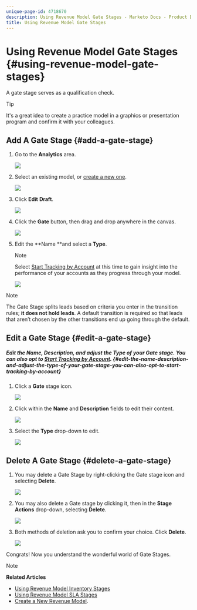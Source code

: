 ```yaml
---
unique-page-id: 4718670
description: Using Revenue Model Gate Stages - Marketo Docs - Product Documentation
title: Using Revenue Model Gate Stages
---
```


# Using Revenue Model Gate Stages {#using-revenue-model-gate-stages}

A gate stage serves as a qualification check.

>[!TIP]
>
>It's a great idea to create a practice model in a graphics or presentation program and confirm it with your colleagues.

## Add A Gate Stage {#add-a-gate-stage}

1. Go to the **Analytics** area.

   ![](assets/image2015-4-27-23-3a27-3a43.png)

1. Select an existing model, or [create a new one](create-a-new-revenue-model.md).

   ![](assets/image2015-4-27-15-3a6-3a30.png)

1. Click **Edit** **Draft**.

   ![](assets/image2015-4-27-12-3a10-3a49.png)

1. Click the **Gate** button, then drag and drop anywhere in the canvas.

   ![](assets/image2015-4-27-16-3a54-3a19.png)

1. Edit the **Name **and select a **Type**.

   >[!NOTE]
   >
   >Select [Start Tracking by Account](start-tracking-by-account-in-the-revenue-modeler.md) at this time to gain insight into the performance of your accounts as they progress through your model.

   ![](assets/image2015-4-28-12-3a1-3a7.png)

>[!NOTE]
>
>The Gate Stage splits leads based on criteria you enter in the transition rules; **it does not hold leads**. A default transition is required so that leads that aren’t chosen by the other transitions end up going through the default.

## Edit a Gate Stage {#edit-a-gate-stage}

##### Edit the Name, Description, and adjust the Type of your Gate stage. You can also opt to [Start Tracking by Account](start-tracking-by-account-in-the-revenue-modeler.md). {#edit-the-name-description-and-adjust-the-type-of-your-gate-stage-you-can-also-opt-to-start-tracking-by-account}

1. Click a **Gate** stage icon.

   ![](assets/image2015-4-27-17-3a11-3a41.png)

1. Click within the **Name** and **Description** fields to edit their content.

   ![](assets/image2015-4-28-12-3a17-3a22.png)

1. Select the **Type** drop-down to edit.

   ![](assets/image2015-4-27-17-3a14-3a7.png)

## Delete A Gate Stage {#delete-a-gate-stage}

1. You may delete a Gate Stage by right-clicking the Gate stage icon and selecting **Delete**.

   ![](assets/image2015-4-28-12-3a30-3a19.png)

1. You may also delete a Gate stage by clicking it, then in the **Stage Actions** drop-down, selecting **Delete**.

   ![](assets/image2015-4-28-12-3a56-3a28.png)

1. Both methods of deletion ask you to confirm your choice. Click **Delete**.

   ![](assets/image2015-4-28-12-3a52-3a22.png)

Congrats! Now you understand the wonderful world of Gate Stages.

>[!NOTE]
>
>**Related Articles**
>
>* [Using Revenue Model Inventory Stages](using-revenue-model-inventory-stages.md)
>* [Using Revenue Model SLA Stages](using-revenue-model-sla-stages.md)
>* [Create a New Revenue Model](create-a-new-revenue-model.md).
>

